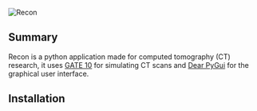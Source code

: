 ![Recon](assets/logo.svg)

## Summary

Recon is a python application made for computed tomography (CT) research, it uses [GATE 10](https://github.com/OpenGATE/opengate) for simulating CT scans and [Dear PyGui](https://github.com/hoffstadt/DearPyGui) for the graphical user interface.

## Installation

